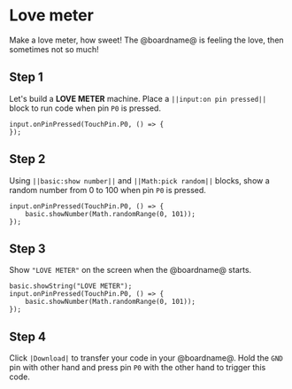 # Love meter

Make a love meter, how sweet! The @boardname@ is feeling the love, then sometimes not so much!

## Step 1

Let's build a **LOVE METER** machine. Place a ``||input:on pin pressed||`` block to run code when pin ``P0`` is pressed.

```blocks
input.onPinPressed(TouchPin.P0, () => {
});
```
## Step 2

Using ``||basic:show number||`` and ``||Math:pick random||`` blocks, show a random number from 0 to 100 when pin ``P0`` is pressed.

```blocks
input.onPinPressed(TouchPin.P0, () => {
    basic.showNumber(Math.randomRange(0, 101));
});
```

## Step 3

Show ``"LOVE METER"`` on the screen when the @boardname@ starts.

```blocks
basic.showString("LOVE METER");
input.onPinPressed(TouchPin.P0, () => {
    basic.showNumber(Math.randomRange(0, 101));
});
```

## Step 4

Click ``|Download|`` to transfer your code in your @boardname@. Hold the ``GND`` pin with other hand and press pin ``P0`` with the other hand to trigger this code.
